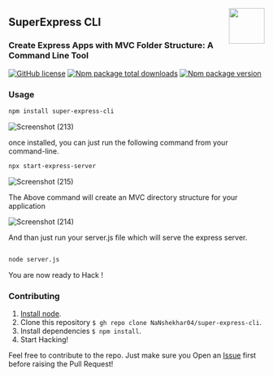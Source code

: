 <img align="right" src="https://user-images.githubusercontent.com/51878265/186825286-499db16b-5b95-488d-b6d5-09d44521b890.png" height="70px"> <h2>SuperExpress CLI</h2>
### Create Express Apps with MVC Folder Structure: A Command Line Tool
   
   [![GitHub license](https://img.shields.io/github/license/Naereen/StrapDown.js.svg)](https://github.com/Naereen/StrapDown.js/blob/master/LICENSE)
   [![Npm package total downloads](https://badgen.net/npm/dt/super-express-cli)](https://www.npmjs.com/package/super-express-cli)
   [![Npm package version](https://badgen.net/npm/v/super-express-cli)](https://www.npmjs.com/package/super-express-cli)
   
   

### Usage

```bash
npm install super-express-cli

```

![Screenshot (213)](https://user-images.githubusercontent.com/110991877/225910246-e5780203-1b7f-4a08-85f5-6b324e6289f2.png)

once installed, you can just run the following command from your command-line.

```bash
npx start-express-server

```
![Screenshot (215)](https://user-images.githubusercontent.com/110991877/225910383-597d1c84-b4f2-4368-8adf-83cbbcf956b0.png)

The Above command will create an MVC directory structure for your application


![Screenshot (214)](https://user-images.githubusercontent.com/110991877/225912906-218c0c93-8bba-4875-bf84-5d25db7ced7d.png)



And than just run your server.js file which will serve the express server.

```bash

node server.js

```

You are now ready to Hack !

### Contributing
1. [Install node](http://nodejs.org/#download).
2. Clone this repository `$ gh repo clone NaNshekhar04/super-express-cli`.
3. Install dependencies `$ npm install`.
4. Start Hacking!

Feel free to contribute to the repo. Just make sure you Open an [Issue](https://github.com/NaNshekhar04/super-express-cli/issues) first before raising the Pull Request!
